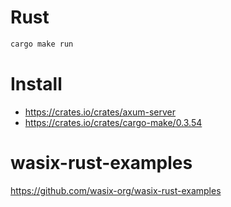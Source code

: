 # Rust

```bash
cargo make run
```

# Install
- https://crates.io/crates/axum-server
- https://crates.io/crates/cargo-make/0.3.54

# wasix-rust-examples
https://github.com/wasix-org/wasix-rust-examples
